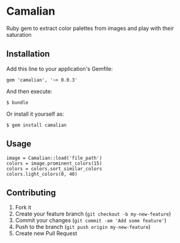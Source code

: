 # Camalian

Ruby gem to extract color palettes from images and play with their saturation

## Installation

Add this line to your application's Gemfile:

    gem 'camalian', '~> 0.0.3'

And then execute:

    $ bundle

Or install it yourself as:

    $ gem install camalian

## Usage

    image = Camalian::load('file_path')
    colors = image.prominent_colors(15)
    colors = colors.sort_similar_colors
    colors.light_colors(0, 40)

## Contributing

1. Fork it
2. Create your feature branch (`git checkout -b my-new-feature`)
3. Commit your changes (`git commit -am 'Add some feature'`)
4. Push to the branch (`git push origin my-new-feature`)
5. Create new Pull Request
